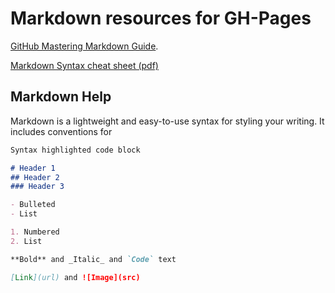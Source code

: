 # Markdown resources for GH-Pages

[GitHub Mastering Markdown Guide](https://guides.github.com/features/mastering-markdown/).

[Markdown Syntax cheat sheet (pdf)](https://guides.github.com/pdfs/markdown-cheatsheet-online.pdf)

## Markdown Help

Markdown is a lightweight and easy-to-use syntax for styling your writing. It includes conventions for

```markdown
Syntax highlighted code block

# Header 1
## Header 2
### Header 3

- Bulleted
- List

1. Numbered
2. List

**Bold** and _Italic_ and `Code` text

[Link](url) and ![Image](src)
```

